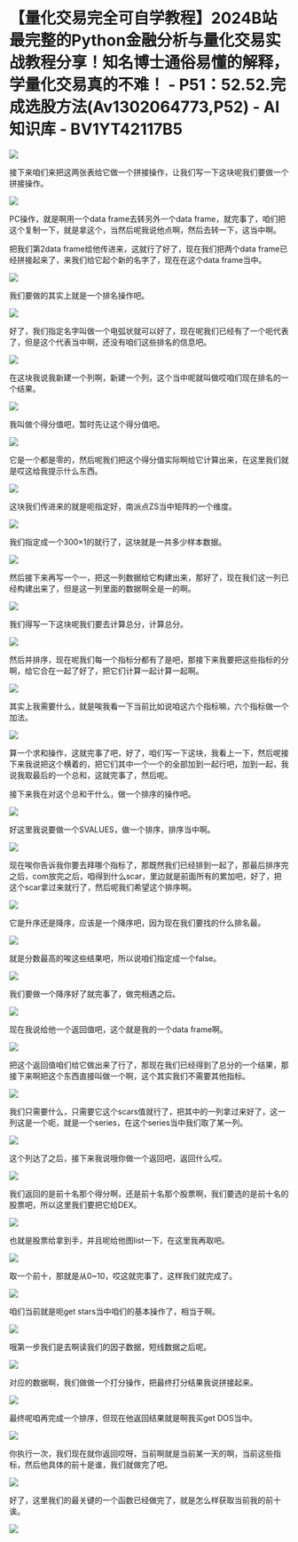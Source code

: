 # 【量化交易完全可自学教程】2024B站最完整的Python金融分析与量化交易实战教程分享！知名博士通俗易懂的解释，学量化交易真的不难！ - P51：52.52.完成选股方法(Av1302064773,P52) - AI知识库 - BV1YT42117B5

![](img/4a43ca92f4529f50e150592eb02b10fd_0.png)

接下来咱们来把这两张表给它做一个拼接操作，让我们写一下这块呢我们要做一个拼接操作。

![](img/4a43ca92f4529f50e150592eb02b10fd_2.png)

PC操作，就是啊用一个data frame去转另外一个data frame，就完事了，咱们把这个复制一下，就是拿这个，当然后呢我说他点啊，然后去转一下，这当中啊。

把我们第2data frame给他传进来，这就行了好了，现在我们把两个data frame已经拼接起来了，来我们给它起个新的名字了，现在在这个data frame当中。



![](img/4a43ca92f4529f50e150592eb02b10fd_4.png)

我们要做的其实上就是一个排名操作吧。

![](img/4a43ca92f4529f50e150592eb02b10fd_6.png)

好了，我们指定名字叫做一个电弧状就可以好了，现在呢我们已经有了一个呃代表了，但是这个代表当中啊，还没有咱们这些排名的信息吧。



![](img/4a43ca92f4529f50e150592eb02b10fd_8.png)

在这块我说我新建一个列啊，新建一个列，这个当中呢就叫做哎咱们现在排名的一个结果。

![](img/4a43ca92f4529f50e150592eb02b10fd_10.png)

我叫做个得分值吧，暂时先让这个得分值吧。

![](img/4a43ca92f4529f50e150592eb02b10fd_12.png)

它是一个都是零的，然后呢我们把这个得分值实际啊给它计算出来，在这里我们就是哎这给我提示什么东西。

![](img/4a43ca92f4529f50e150592eb02b10fd_14.png)

这块我们传进来的就是呃指定好，南派点ZS当中矩阵的一个维度。

![](img/4a43ca92f4529f50e150592eb02b10fd_16.png)

我们指定成一个300×1的就行了，这块就是一共多少样本数据。

![](img/4a43ca92f4529f50e150592eb02b10fd_18.png)

然后接下来再写一个一，把这一列数据给它构建出来，那好了，现在我们这一列已经构建出来了，但是这一列里面的数据啊全是一的啊。



![](img/4a43ca92f4529f50e150592eb02b10fd_20.png)

我们得写一下这块呢我们要去计算总分，计算总分。

![](img/4a43ca92f4529f50e150592eb02b10fd_22.png)

然后并排序，现在呢我们每一个指标分都有了是吧，那接下来我要把这些指标的分啊，给它合在一起了好了，把它们计算一起计算一起啊。



![](img/4a43ca92f4529f50e150592eb02b10fd_24.png)

其实上我需要什么，就是唉我看一下当前比如说咱这六个指标嘛，六个指标做一个加法。

![](img/4a43ca92f4529f50e150592eb02b10fd_26.png)

算一个求和操作，这就完事了吧，好了，咱们写一下这块，我看上一下，然后呢接下来我说把这个横着的，把它们其中一个一个的全部加到一起行吧，加到一起，我说我取最后的一个总和，这就完事了，然后呢。

接下来我在对这个总和干什么，做一个排序的操作吧。

![](img/4a43ca92f4529f50e150592eb02b10fd_28.png)

好这里我说要做一个SVALUES，做一个排序，排序当中啊。

![](img/4a43ca92f4529f50e150592eb02b10fd_30.png)

现在唉你告诉我你要去拜哪个指标了，那既然我们已经排到一起了，那最后排序完之后，com放完之后，咱得到什么scar，里边就是前面所有的累加吧，好了，把这个scar拿过来就行了，然后呢我们希望这个排序啊。



![](img/4a43ca92f4529f50e150592eb02b10fd_32.png)

它是升序还是降序，应该是一个降序吧，因为现在我们要找的什么排名最。

![](img/4a43ca92f4529f50e150592eb02b10fd_34.png)

就是分数最高的唉这些结果吧，所以说咱们指定成一个false。

![](img/4a43ca92f4529f50e150592eb02b10fd_36.png)

我们要做一个降序好了就完事了，做完相遇之后。

![](img/4a43ca92f4529f50e150592eb02b10fd_38.png)

现在我说给他一个返回值吧，这个就是我的一个data frame啊。

![](img/4a43ca92f4529f50e150592eb02b10fd_40.png)

把这个返回值咱们给它做出来了行了，那现在我们已经得到了总分的一个结果，那接下来啊把这个东西直接叫做一个啊，这个其实我们不需要其他指标。



![](img/4a43ca92f4529f50e150592eb02b10fd_42.png)

我们只需要什么，只需要它这个scars值就行了，把其中的一列拿过来好了，这一列这是一个呃，就是一个series，在这个series当中我们取了某一列。



![](img/4a43ca92f4529f50e150592eb02b10fd_44.png)

这个列达了之后，接下来我说哦你做一个返回吧，返回什么哎。

![](img/4a43ca92f4529f50e150592eb02b10fd_46.png)

我们返回的是前十名那个得分啊，还是前十名那个股票啊，我们要选的是前十名的股票吧，所以这里我们要把它给DEX。



![](img/4a43ca92f4529f50e150592eb02b10fd_48.png)

也就是股票给拿到手，并且呢给他图list一下，在这里我再取吧。

![](img/4a43ca92f4529f50e150592eb02b10fd_50.png)

取一个前十，那就是从0~10，哎这就完事了，这样我们就完成了。

![](img/4a43ca92f4529f50e150592eb02b10fd_52.png)

咱们当前就是呃get stars当中咱们的基本操作了，相当于啊。

![](img/4a43ca92f4529f50e150592eb02b10fd_54.png)

哦第一步我们是去啊读我们的因子数据，短线数据之后呢。

![](img/4a43ca92f4529f50e150592eb02b10fd_56.png)

对应的数据啊，我们做做一个打分操作，把最终打分结果我说拼接起来。

![](img/4a43ca92f4529f50e150592eb02b10fd_58.png)

最终呢咱再完成一个排序，但现在他返回结果就是啊我买get DOS当中。

![](img/4a43ca92f4529f50e150592eb02b10fd_60.png)

你执行一次，我们现在就你返回哎呀，当前啊就是当前某一天的啊，当前这些指标，然后他具体的前十是谁，我们就做完了吧。



![](img/4a43ca92f4529f50e150592eb02b10fd_62.png)

好了，这里我们的最关键的一个函数已经做完了，就是怎么样获取当前我的前十诶。

![](img/4a43ca92f4529f50e150592eb02b10fd_64.png)